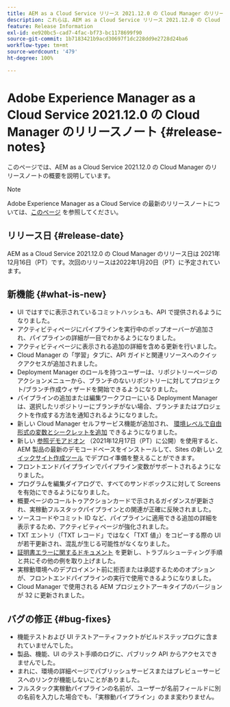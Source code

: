 ```yaml
---
title: AEM as a Cloud Service リリース 2021.12.0 の Cloud Manager のリリースノート
description: これらは、AEM as a Cloud Service リリース 2021.12.0 の Cloud Manager のリリースノートです。
feature: Release Information
exl-id: ee920bc5-cad7-4fac-bf73-bc1178699f90
source-git-commit: 1b7183421b9acd30697f1dc228dd9e2728d24ba6
workflow-type: tm+mt
source-wordcount: '479'
ht-degree: 100%

---
```


# Adobe Experience Manager as a Cloud Service 2021.12.0 の Cloud Manager のリリースノート {#release-notes}

このページでは、AEM as a Cloud Service 2021.12.0 の Cloud Manager のリリースノートの概要を説明しています。

>[!NOTE]
>
>Adobe Experience Manager as a Cloud Service の最新のリリースノートについては、[このページ](/help/release-notes/release-notes-cloud/release-notes-current.md) を参照してください。

## リリース日 {#release-date}

AEM as a Cloud Service 2021.12.0 の Cloud Manager のリリース日は 2021年12月16日（PT）です。次回のリリースは2022年1月20日（PT）に予定されています。

## 新機能 {#what-is-new}

* UI ではすでに表示されているコミットハッシュも、API で提供されるようになりました。
* アクティビティページにパイプラインを実行中のポップオーバーが追加され、パイプラインの詳細が一目でわかるようになりました。
* アクティビティページに表示される追加の詳細を含める更新を行いました。
* Cloud Manager の「学習」タブに、API ガイドと関連リソースへのクイックアクセスが追加されました。
* Deployment Manager のロールを持つユーザーは、リポジトリーページのアクションメニューから、ブランチのないリポジトリーに対してプロジェクト/ブランチ作成ウィザードを開始できるようになりました。
* パイプラインの追加または編集ワークフローにいる Deployment Manager は、選択したリポジトリーにブランチがない場合、ブランチまたはプロジェクトを作成する方法を通知されるようになりました。
* 新しい Cloud Manager セルフサービス機能が追加され、 [環境レベルで自由形式の変数とシークレットを追加](/help/implementing/cloud-manager/environment-variables.md) できるようになりました。
* 新しい [参照デモアドオン](/help/journey-sites/demos-add-on/overview.md) （2021年12月17日（PT）に公開）を使用すると、AEM 製品の最新のデモコードベースをインストールして、Sites の新しい [クイックサイト作成ツール](/help/journey-sites/quick-site/overview.md) でデプロイ準備を整えることができます。
* フロントエンドパイプラインでパイプライン変数がサポートされるようになりました。
* プログラムを編集ダイアログで、すべてのサンドボックスに対して Screens を有効にできるようになりました。
* 概要ページのコールトゥアクションカードで示されるガイダンスが更新され、実稼動フルスタックパイプラインとの関連が正確に反映されました。
* ソースコードやコミット ID など、パイプラインに適用できる追加の詳細を表示するため、アクティビティページが強化されました。
* TXT エントリ（「TXT レコード」ではなく「TXT 値」）をコピーする際の UI が若干更新され、混乱が生じる可能性がなくなりました。
* [証明書エラーに関するドキュメント](/help/implementing/cloud-manager/managing-ssl-certifications/add-ssl-certificate.md#certificate-errors) を更新し、トラブルシューティング手順と共にその他の例を取り上げました。
* 実稼動環境へのデプロイメント前に拒否または承認するためのオプションが、フロントエンドパイプラインの実行で使用できるようになりました。
* Cloud Manager で使用される AEM プロジェクトアーキタイプのバージョンが 32 に更新されました。


## バグの修正 {#bug-fixes}

* 機能テストおよび UI テストアーティファクトがビルドステップログに含まれていませんでした。
* 製品、機能、UI のテスト手順のログに、パブリック API からアクセスできませんでした。
* まれに、環境の詳細ページでパブリッシュサービスまたはプレビューサービスへのリンクが機能しないことがありました。
* フルスタック実稼動パイプラインの名前が、ユーザーが名前フィールドに別の名前を入力した場合でも、「実稼動パイプライン」のまま変わりません。

